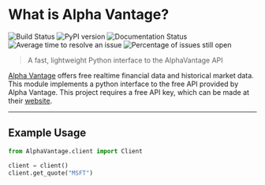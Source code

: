# What is Alpha Vantage?
![Build Status](https://travis-ci.org/RomelTorres/alpha_vantage.png?branch=master)
![PyPI version](https://badge.fury.io/py/alpha_vantage.svg)
![Documentation Status](https://readthedocs.org/projects/alpha-vantage/badge/?version=latest)
![Average time to resolve an issue](http://isitmaintained.com/badge/resolution/RomelTorres/alpha_vantage.svg)
![Percentage of issues still open](http://isitmaintained.com/badge/open/RomelTorres/alpha_vantage.svg)
> A fast, lightweight Python interface to the AlphaVantage API

[Alpha Vantage](www.alphavantage.co) offers free realtime financial data and historical market data. This module implements a python interface to the free API provided by Alpha Vantage. This project requires a free API key, which can be made at their [website](www.alphavantage.co). 

---
## Example Usage
```python
from AlphaVantage.client import Client

client = client()
client.get_quote("MSFT")
```

